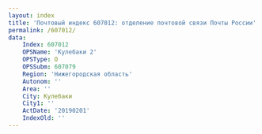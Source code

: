 ```yaml
---
layout: index
title: 'Почтовый индекс 607012: отделение почтовой связи Почты России'
permalink: /607012/
data:
    Index: 607012
    OPSName: 'Кулебаки 2'
    OPSType: О
    OPSSubm: 607079
    Region: 'Нижегородская область'
    Autonom: ''
    Area: ''
    City: Кулебаки
    City1: ''
    ActDate: '20190201'
    IndexOld: ''
---
```

